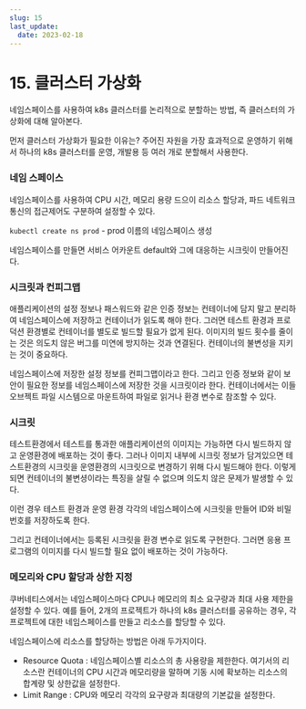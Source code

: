 ```yaml
---
slug: 15
last_update:
  date: 2023-02-18
---
```


# 15. 클러스터 가상화

네임스페이스를 사용하여 k8s 클러스터를 논리적으로 분할하는 방법, 즉 클러스터의 가상화에 대해 알아본다.

먼저 클러스터 가상화가 필요한 이유는? 주어진 자원을 가장 효과적으로 운영하기 위해서 하나의 k8s 클러스터를 운영, 개발용 등 여러 개로 분할해서 사용한다.

### 네임 스페이스

네임스페이스를 사용하여 CPU 시간, 메모리 용량 드으이 리소스 할당과, 파드 네트워크 통신의 접근제어도 구분하여 설정할 수 있다.

`kubectl create ns prod` - prod 이름의 네임스페이스 생성

네임스페이스를 만들면 서비스 어카운트 default와 그에 대응하는 시크릿이 만들어진다.

### 시크릿과 컨피그맵

애플리케이션의 설정 정보나 패스워드와 같은 인증 정보는 컨테이너에 담지 말고 분리하여 네임스페이스에 저장하고 컨테이너가 읽도록 해야 한다. 그러면 테스트 환경과 프로덕션 환경별로 컨테이너를 별도로 빌드할 필요가 없게 된다. 이미지의 빌드 횟수를 줄이는 것은 의도치 않은 버그를 미연에 방지하는 것과 연결된다. 컨테이너의 불변성을 지키는 것이 중요하다.

네임스페이스에 저장한 설정 정보를 컨피그맵이라고 한다. 그리고 인증 정보와 같이 보안이 필요한 정보를 네임스페이스에 저장한 것을 시크릿이라 한다. 컨테이너에서는 이들 오브젝트 파일 시스템으로 마운트하여 파일로 읽거나 환경 변수로 참조할 수 있다.

### 시크릿

테스트환경에서 테스트를 통과한 애플리케이션의 이미지는 가능하면 다시 빌드하지 않고 운영환경에 배포하는 것이 좋다. 그러나 이미지 내부에 시크릿 정보가 담겨있으면 테스트환경의 시크릿을 운영환경의 시크릿으로 변경하기 위해 다시 빌드해야 한다. 이렇게 되면 컨테이너의 불변셩이라는 특징을 살릴 수 없으며 의도치 않은 문제가 발생할 수 있다.

이런 경우 테스트 환경과 운영 환경 각각의 네임스페이스에 시크릿을 만들어 ID와 비밀번호를 저장하도록 한다.

그리고 컨테이너에서는 등록된 시크릿을 환경 변수로 읽도록 구현한다. 그러면 응용 프로그램의 이미지를 다시 빌드할 필요 없이 배포하는 것이 가능하다.

### 메모리와 CPU 할당과 상한 지정

쿠버네티스에서는 네임스페이스마다 CPU나 메모리의 최소 요구량과 최대 사용 제한을 설정할 수 있다. 예를 들어, 2개의 프로젝트가 하나의 k8s 클러스터를 공유하는 경우, 각 프로젝트에 대한 네임스페이스를 만들고 리소스를 할당할 수 있다.

네임스페이스에 리소스를 할당하는 방법은 아래 두가지이다.

- Resource Quota : 네임스페이스별 리소스의 총 사용량을 제한한다. 여기서의 리소스란 컨테이너의 CPU 시간과 메모리량을 말하며 기동 시에 확보하는 리소스의 합계량 및 상한값을 설정한다.
- Limit Range : CPU와 메모리 각각의 요구량과 최대량의 기본값을 설정한다.

